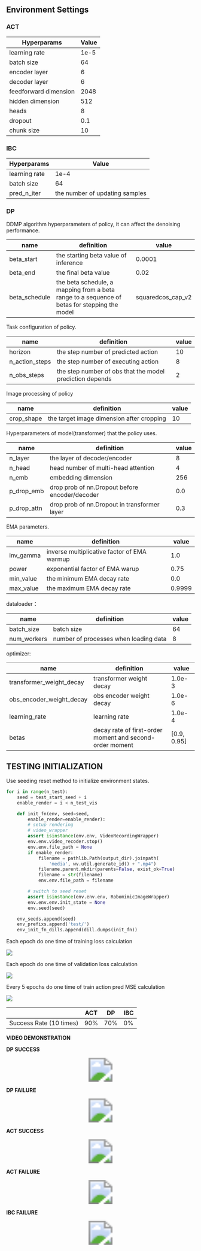 ## Environment Settings

### ACT

| Hyperparams           | Value |
| --------------------- | ----- |
| learning rate         | 1e-5  |
| batch size            | 64    |
| encoder layer         | 6     |
| decoder layer         | 6     |
| feedforward dimension | 2048  |
| hidden dimension      | 512   |
| heads                 | 8     |
| dropout               | 0.1   |
| chunk size            | 10    |

### IBC

| Hyperparams   | Value                          |
| ------------- | ------------------------------ |
| learning rate | 1e-4                           |
| batch size    | 64                             |
| pred_n_iter   | the number of updating samples |

### DP

DDMP algorithm hyperparameters of policy, it can affect the denoising performance.

| name          | definition                                                   | value             |
| ------------- | ------------------------------------------------------------ | ----------------- |
| beta_start    | the starting beta value of inference                         | 0.0001            |
| beta_end      | the final beta value                                         | 0.02              |
| beta_schedule | the beta schedule, a mapping from a beta range to a sequence of betas for stepping the model | squaredcos_cap_v2 |

Task configuration of policy.

| name           | definition                                               | value |
| -------------- | -------------------------------------------------------- | ----- |
| horizon        | the step number of predicted action                      | 10    |
| n_action_steps | the step number of executing action                      | 8     |
| n_obs_steps    | the step number of obs that the model prediction depends | 2     |

Image processing of policy

| name       | definition                                | value |
| ---------- | ----------------------------------------- | ----- |
| crop_shape | the target image dimension after cropping | 10    |

Hyperparameters of model(transformer) that the policy uses.

| name        | definition                                     | value |
| ----------- | ---------------------------------------------- | ----- |
| n_layer     | the layer of decoder/encoder                   | 8     |
| n_head      | head number of multi-head attention            | 4     |
| n_emb       | embedding dimension                            | 256   |
| p_drop_emb  | drop prob of nn.Dropout before encoder/decoder | 0.0   |
| p_drop_attn | drop prob of nn.Dropout in transformer layer   | 0.3   |

EMA parameters.

| name      | definition                                  | value  |
| --------- | ------------------------------------------- | ------ |
| inv_gamma | inverse multiplicative factor of EMA warmup | 1.0    |
| power     | exponential factor of EMA warup             | 0.75   |
| min_value | the minimum EMA decay rate                  | 0.0    |
| max_value | the maximum EMA decay rate                  | 0.9999 |

dataloader：

| name        | definition                            | value |
| ----------- | ------------------------------------- | ----- |
| batch_size  | batch size                            | 64    |
| num_workers | number of processes when loading data | 8     |

optimizer:

| name                     | definition                                               | value       |
| ------------------------ | -------------------------------------------------------- | ----------- |
| transformer_weight_decay | transformer weight decay                                 | 1.0e-3      |
| obs_encoder_weight_decay | obs encoder weight decay                                 | 1.0e-6      |
| learning_rate            | learning rate                                            | 1.0e-4      |
| betas                    | decay rate of first-order moment and second-order moment | [0.9, 0.95] |

## TESTING INITIALIZATION

Use seeding reset method to initialize environment states.

```python
for i in range(n_test):
    seed = test_start_seed + i
    enable_render = i < n_test_vis

    def init_fn(env, seed=seed, 
        enable_render=enable_render):
        # setup rendering
        # video_wrapper
        assert isinstance(env.env, VideoRecordingWrapper)
        env.env.video_recoder.stop()
        env.env.file_path = None
        if enable_render:
            filename = pathlib.Path(output_dir).joinpath(
                'media', wv.util.generate_id() + ".mp4")
            filename.parent.mkdir(parents=False, exist_ok=True)
            filename = str(filename)
            env.env.file_path = filename

        # switch to seed reset
        assert isinstance(env.env.env, RobomimicImageWrapper)
        env.env.env.init_state = None
        env.seed(seed)

    env_seeds.append(seed)
    env_prefixs.append('test/')
    env_init_fn_dills.append(dill.dumps(init_fn))
```

Each epoch do one time of training loss calculation

![](assets/ACT_vs_DP_train_loss.png)

Each epoch do one time of validation loss calculation

![](assets/ACT_vs_DP_val_loss.png)

Every 5 epochs do one time of train action pred MSE calculation

![](assets/ACT_vs_DP_action_MSE.png)

|                         | ACT  | DP   | IBC  |
| ----------------------- | ---- | ---- | ---- |
| Success Rate (10 times) | 90%  | 70%  | 0%   |

**VIDEO DEMONSTRATION**

**DP SUCCESS**

<div align="center">
    <img src="assets/DP_SIM_SUCCESS.gif" style="zoom:400%;" />
</div>



**DP FAILURE**

<div align="center">
    <img src="assets/DP_SIM_FAIL.gif" style="zoom:400%;" />
</div>



**ACT SUCCESS**

<div align="center">
    <img src="assets/ACT_SIM_SUCCESS.gif" style="zoom:400%;" />
</div>



**ACT FAILURE**

<div align="center">
    <img src="assets/ACT_SIM_FAIL.gif" style="zoom:400%;" />
</div>



**IBC FAILURE**

<div align="center">
    <img src="assets/IBC_SIM_FAIL.gif" style="zoom:400%;" />
</div>


